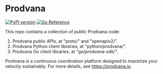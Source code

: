 # Prodvana

[![PyPI version](https://badge.fury.io/py/prodvana.svg)](https://badge.fury.io/py/prodvana) [![Go Reference](https://pkg.go.dev/badge/github.com/prodvana/prodvana-public/go/prodvana-sdk.svg)](https://pkg.go.dev/github.com/prodvana/prodvana-public/go/prodvana-sdk)

This repo contains a collection of public Prodvana code:

1. Prodvana public APIs, at "proto/" and "openapiv2/".
2. Prodvana Python client libraries, at "python/prodvana/".
3. Prodvana Go client libraries, at "go/prodvana-sdk/".

Prodvana is a continuous coordination platform designed to maximize your velocity sustainably.
For more details, see https://prodvana.io.
